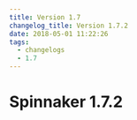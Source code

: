 ```yaml
---
title: Version 1.7
changelog_title: Version 1.7.2
date: 2018-05-01 11:22:26
tags:
  - changelogs
  - 1.7
---
```


# Spinnaker 1.7.2

<script src="https://gist.github.com/spinnaker-release/c4df80efb0852d53e14c5d845b86357a.js"/>
